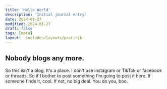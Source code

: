 ```yaml
---
title: 'Hello World'
description: 'Initial journal entry'
date: 2024-01-27
modified: 2024-01-27
draft: false
tags: [meta]
layout: _includes/layouts/post.njk
---
```

Nobody blogs any more.
---
So this isn't a blog. It's a place. I don't use instagram or TikTok or facebook or threads. So if I bother to post something I'm going to post it here. If someone finds it, cool. If not, no big deal. You do you, boo. 
